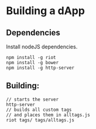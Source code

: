 # Building a dApp

## Dependencies
Install nodeJS dependencies.

```
npm install -g riot
npm install -g bower
npm install -g http-server
```

## Building:

```
// starts the server
http-server 
// builds all custom tags 
// and places them in alltags.js
riot tags/ tags/alltags.js 
```

